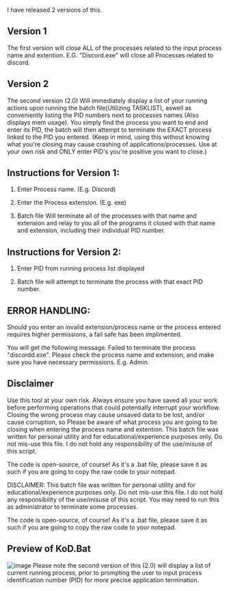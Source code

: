 I have released 2 versions of this. 

## Version 1
The first version will close ALL of the processes related to the input process name and extention. E.G. "Discord.exe" will close all Processes related to discord.

## Version 2
The second version (2.0) Will immediately display a list of your running actions upon running the batch file(Utilizing TASKLIST), aswell as conveniently listing the
PID numbers next to processes names (Also displays mem usage). You simply find the process you want to end and enter its PID, the batch will then attempt to terminate
the EXACT process linked to the PID you entered. (Keep in mind, using this without knowing what you're closing may cause crashing of applications/processes. Use at your
own risk and ONLY enter PID's you're positive you want to close.)




## Instructions for Version 1:


1. Enter Process name. (E.g. Discord)

2. Enter the Process extension.  (E.g. exe) 

3. Batch file Will terminate all of the processes with that name and extension and relay to you all of the programs it closed with that name and extension, including their individual PID number.


## Instructions for Version 2:


1. Enter PID from running process list displayed

2. Batch file will attempt to terminate the process with that exact PID number.




## ERROR HANDLING: 
Should you enter an invalid extension/process name or the process entered requires higher permissions, a fail safe has been implimented.

You will get the following message.
Failed to terminate the process "discordd.exe". Please check the process name and extension, and make sure you have necessary permissions. E.g. Admin.

## Disclaimer
Use this tool at your own risk. Always ensure you have saved all your work before performing operations that could potentially interrupt your workflow. Closing the wrong process may cause unsaved data to be lost, and/or cause corruption, so Please be aware of what process you are going to be closing when entering the process name and extention. This batch file was written for personal utility and for educational/experience purposes only. Do not mis-use this file. I do not hold any responsibility of the use/misuse of this script.

The code is open-source, of course! As it's a .bat file, please save it as such if you are going to copy the raw code to your notepad.



DISCLAIMER: This batch file was written for personal utility and for educational/experience purposes only. Do not mis-use this file. I do not hold any responsibility of the use/misuse of this script.
You may need to run this as administrator to terminate some processes.

The code is open-source, of course! As it's a .bat file, please save it as such if you are going to copy the raw code to your notepad.

## Preview of KoD.Bat
![image](https://github.com/tactics-osrs/Kill-on-Demand-batch/assets/76490725/2a9b5316-88ce-4121-b353-45a277ae4b5f)
Please note the second version of this (2.0) will display a list of current running process, prior to prompting the user to input process identification number (PID) for more precise application termination.

